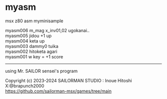 # myasm
 msx z80 asm myminisample

 myasm006 m_mag x_inv01,02 ugokanai..  
 myasm005 jidou +1 up  
 myasm004 keta up  
 myasm003 dammy0 tuika  
 myasm002 hitoketa agari  
 myasm001 w key = +1 score  
  
 ---
using Mr. SAILOR sensei's program  
   
Copyright (c) 2023-2024 SAILORMAN STUDIO : Inoue Hitoshi X:@brapunch2000  
https://github.com/sailorman-msx/games/tree/main
